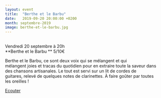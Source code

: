 ```yaml
---
layout: event
title:  "Berthe et le Barbu"
date:   2019-09-20 20:00:00 +0200
month: septembre-2019
image: berthe-et-le-barbu.jpg
---
```



<br /> Vendredi 20 septembre à 20h<br /> **Berthe et le Barbu  ** 5/10€

Berthe et le Barbu, ce sont deux voix qui se mélangent et qui mélangent joies et tracas du quotidien pour en extraire toute la saveur dans des chansons artisanales. Le tout est servi sur un lit de cordes de guitares, relevé de quelques notes de clarinettes. À faire goûter par toutes les oreilles !





[Ecouter](https://soundcloud.com/berthe-et-les-barbus)